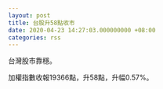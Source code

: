```yaml
---
layout: post
title: 台股升58點收市
date: 2020-04-23 14:27:03.000000000 +08:00
categories: rss
---
```


台灣股市靠穩。

加權指數收報19366點，升58點，升幅0.57%。

